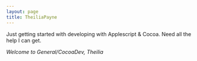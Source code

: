 ```yaml
---
layout: page
title: TheiliaPayne
---
```




Just getting started with developing with Applescript & Cocoa.  Need all the help I can get.

*Welcome to General/CocoaDev, Theilia*
